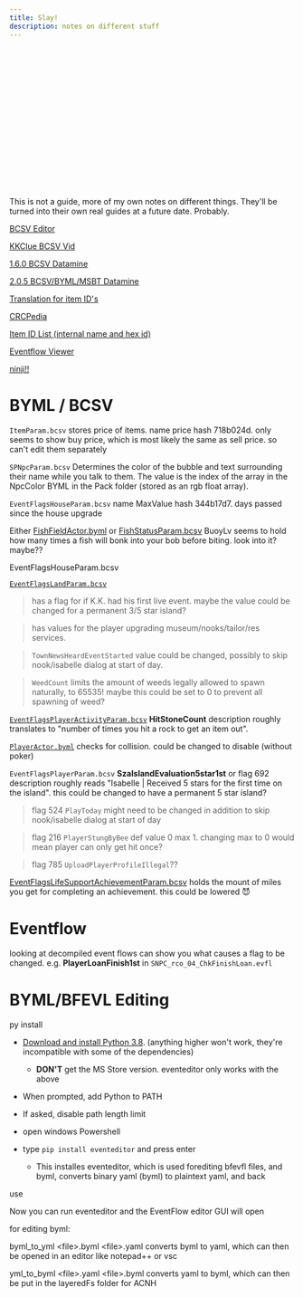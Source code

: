 ```yaml
---
title: Slay!
description: notes on different stuff 
---
```

<head>
<script>
    window.googletag = window.googletag || {cmd: []};
    googletag.cmd.push(function() {
      googletag
          .defineSlot(
              '/6355419/Travel/Europe/France/Paris', [300, 250], 'banner-ad')
          .addService(googletag.pubads());
      googletag.enableServices();
    });
</script>
</head>

<body>
  <div id="banner-ad" style="width: 300px; height: 250px;">
    <script>
      googletag.cmd.push(function() {
        googletag.display('banner-ad');
      });
    </script>
  </div>
</body>

This is not a guide, more of my own notes on different things.  They'll be turned into their own real guides at a future date.  Probably.

[BCSV Editor](https://gamebanana.com/tools/6825)

[KKClue BCSV Vid](https://www.youtube.com/watch?v=tRsBan5HTsM)

[1.6.0 BCSV Datamine](https://wuffs.org/acnh/bcsv_160/html/) 

[2.0.5 BCSV/BYML/MSBT Datamine](https://gitlab.com/AeonSake/acnh-data)

[Translation for item ID's](https://docs.google.com/spreadsheets/d/1MMbsvDfu59OY9YBEAfHhFJ6O8vRTllNFgMrX7RBZuyI/edit#gid=0)

[CRCPedia](https://docs.google.com/spreadsheets/d/13JwdQs7uvg4gMqll0OpoaiQUlWV2lO9iSbPlymMSNSQ/)

[Item ID List (internal name and hex id)](https://mpql.net/tools/acnh/codes/item-list/)

[Eventflow Viewer](https://acnh.isomorphicbox.com/evfl/)

[ninji!!](https://twitter.com/_Ninji/status/1252607366178144259)

# BYML / BCSV

`ItemParam.bcsv` stores price of items. name price hash 718b024d. only seems to show buy price, which is most likely the same as sell price. so can't edit them separately

`SPNpcParam.bcsv` Determines the color of the bubble and text surrounding their name while you talk to them. The value is the index of the array in the NpcColor BYML in the Pack folder (stored as an rgb float array).

`EventFlagsHouseParam.bcsv` name MaxValue hash 344b17d7. days passed since the house upgrade

Either [FishFieldActor.byml](https://gitlab.com/AeonSake/acnh-data/-/blob/master/BYML/XML/StaticParam/Param/Actor/FishFieldActor.byml.xml) or [FishStatusParam.bcsv](https://gitlab.com/AeonSake/acnh-data/-/blob/master/BCSV/CSV/FishStatusParam.bcsv.csv) BuoyLv seems to hold how many times a fish will bonk into your bob before biting. look into it? maybe??

EventFlagsHouseParam.bcsv

[`EventFlagsLandParam.bcsv`](https://gitlab.com/AeonSake/acnh-data/-/blob/master/BCSV/CSV/EventFlagsLandParam.bcsv.csv) 
> has a flag for if K.K. had his first live event. maybe the value could be changed for a permanent 3/5 star island?

> has values for the player upgrading museum/nooks/tailor/res services. 

> `TownNewsHeardEventStarted` value could be changed, possibly to skip nook/isabelle dialog at start of day.

> `WeedCount` limits the amount of weeds legally allowed to spawn naturally, to 65535! maybe this could be set to 0 to prevent all spawning of weed?

[`EventFlagsPlayerActivityParam.bcsv`](https://gitlab.com/AeonSake/acnh-data/-/blob/master/BCSV/CSV/EventFlagsPlayerActivityParam.bcsv.csv) **HitStoneCount** description roughly translates to "number of times you hit a rock to get an item out".

[`PlayerActor.byml`](https://gitlab.com/AeonSake/acnh-data/-/blob/master/BYML/XML/StaticParam/Param/Actor/PlayerActor.byml.xml) checks for collision. could be changed to disable (without poker)

`EventFlagsPlayerParam.bcsv` **SzaIslandEvaluation5star1st** or flag 692 description roughly reads "Isabelle | Received 5 stars for the first time on the island". this could be changed to have a permanent 5 star island?
> flag 524 `PlayToday` might need to be changed in addition to skip nook/isabelle dialog at start of day

> flag 216 `PlayerStungByBee` def value 0 max 1. changing max to 0 would mean player can only get hit once?

> flag 785 `UploadPlayerProfileIllegal`??

[EventFlagsLifeSupportAchievementParam.bcsv](https://gitlab.com/AeonSake/acnh-data/-/blob/master/BCSV/CSV/EventFlagsLifeSupportAchievementParam.bcsv.csv) holds the mount of miles you get for completing an achievement. this could be lowered 😈

# Eventflow

looking at decompiled event flows can show you what causes a flag to be changed. e.g. **PlayerLoanFinish1st** in `SNPC_rco_04_ChkFinishLoan.evfl`

# BYML/BFEVL Editing

py install

- [Download and install Python 3.8](https://www.python.org/ftp/python/3.8.6/python-3.8.6-amd64.exe). (anything higher won't work, they're incompatible with some of the dependencies)
  - **DON'T** get the MS Store version. eventeditor only works with the above
- When prompted, add Python to PATH
- If asked, disable path length limit

- open windows Powershell
- type `pip install eventeditor` and press enter
  - This installes eventeditor, which is used forediting bfevfl files, and byml, converts binary yaml (byml) to plaintext yaml, and back

use

Now you can run eventeditor and the EventFlow editor GUI will open

for editing byml:

byml_to_yml \<file>.byml \<file>.yaml converts byml to yaml, which can then be opened in an editor like notepad++ or vsc

yml_to_byml \<file>.yaml \<file>.byml converts yaml to byml, which can then be put in the layeredFs folder for ACNH